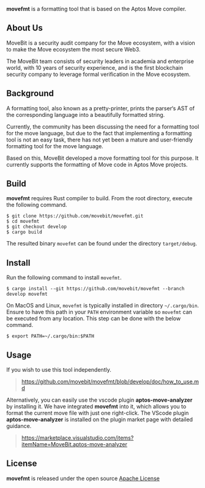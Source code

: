 **movefmt** is a formatting tool that is based on the Aptos Move compiler. 

## About Us
MoveBit is a security audit company for the Move ecosystem, with a vision to make the Move ecosystem the most secure Web3. 

The MoveBit team consists of security leaders in academia and enterprise world, with 10 years of security experience, and is the first blockchain security company to leverage formal verification in the Move ecosystem.

## Background
A formatting tool, also known as a pretty-printer, prints the parser‘s AST of the corresponding language into a beautifully formatted string.


Currently, the community has been discussing the need for a formatting tool for the move language, but due to the fact that implementing a formatting tool is not an easy task, there has not yet been a mature and user-friendly formatting tool for the move language.


Based on this, MoveBit developed a move formatting tool for this purpose. It currently supports the formatting of Move code in Aptos Move projects.


## Build

**movefmt** requires Rust compiler to build. From the root directory, execute the following command.

```
$ git clone https://github.com/movebit/movefmt.git
$ cd movefmt
$ git checkout develop
$ cargo build
```

The resulted binary `movefmt` can be found under the directory `target/debug`.

## Install

Run the following command to install `movefmt`.

```
$ cargo install --git https://github.com/movebit/movefmt --branch develop movefmt
```

On MacOS and Linux, `movefmt` is typically installed in directory `~/.cargo/bin`.
Ensure to have this path in your `PATH` environment variable so `movefmt` can be executed from any location.
This step can be done with the below command.

```
$ export PATH=~/.cargo/bin:$PATH
```

## Usage
If you wish to use this tool independently.
> https://github.com/movebit/movefmt/blob/develop/doc/how_to_use.md

Alternatively, you can easily use the vscode plugin **aptos-move-analyzer** by installing it. We have integrated **movefmt** into it, which allows you to format the current move file with just one right-click. The VScode plugin **aptos-move-analyzer** is installed on the plugin market page with detailed guidance.
> https://marketplace.visualstudio.com/items?itemName=MoveBit.aptos-move-analyzer

## License

**movefmt**  is released under the open source [Apache License](LICENSE)

